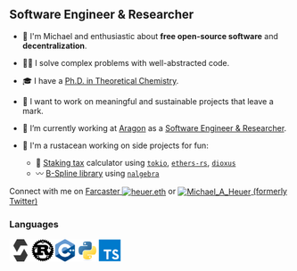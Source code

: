 ## Software Engineer & Researcher

- 👋 I'm Michael and enthusiastic about **free open-source software** and **decentralization**.

- 👨‍💻 I solve complex problems with well-abstracted code.

- 🎓 I have a [Ph.D. in Theoretical Chemistry](https://publications.rwth-aachen.de/record/829410/files/829410.pdf).

- 🌱 I want to work on meaningful and sustainable projects that leave a mark.

- 🦅 I’m currently working at [Aragon](https://aragon.org/aragonosx) as a [Software Engineer & Researcher](https://blog.aragon.org/welcoming-michael-heuer-as-solidity-developer-and-researcher-at-the-aragon-association/).

- 🦀 I'm a rustacean working on side projects for fun:

  - 🧾 [Staking tax](https://github.com/Michael-A-Heuer/staking-tax) calculator using [`tokio`](https://crates.io/crates/tokio), [`ethers-rs`](https://crates.io/crates/ethers), [`dioxus`](https://crates.io/crates/dioxus)
  - 〰️ [B-Spline library](https://github.com/Michael-A-Heuer/staking-tax) using [`nalgebra`](https://crates.io/crates/nalgebra)

Connect with me on [Farcaster <img align="center" src="https://avatars.githubusercontent.com/u/98775309" alt="heuer.eth" height="20" width="20"/>](https://warpcast.com/heuer.eth) or [<img align="center" src="https://upload.wikimedia.org/wikipedia/commons/c/ce/X_logo_2023.svg" alt="Michael_A_Heuer" height="15" width="15"/> (formerly Twitter)](https://twitter.com/Michael_A_Heuer)

### Languages

<a href="https://soliditylang.org"><img
  src="https://raw.githubusercontent.com/devicons/devicon/master/icons/solidity/solidity-plain.svg"
  alt="solidity"
  width="40"
  height="40"
/></a><a href="https://rust-lang.org"><img
  src="https://raw.githubusercontent.com/devicons/devicon/master/icons/rust/rust-plain.svg"
  alt="rust"
  width="40"
  height="40"
/></a><a href="https://isocpp.org"><img
  src="https://raw.githubusercontent.com/devicons/devicon/master/icons/cplusplus/cplusplus-original.svg"
  alt="cplusplus"
  width="40"
  height="40"
/></a><a href="https://www.python.org"><img
  src="https://raw.githubusercontent.com/devicons/devicon/master/icons/python/python-original.svg"
  alt="python"
  width="40"
  height="40"
/></a><a href="https://www.typescriptlang.org"><img
  src="https://raw.githubusercontent.com/devicons/devicon/master/icons/typescript/typescript-original.svg"
  alt="typescript"
  width="40"
  height="40"
/>

